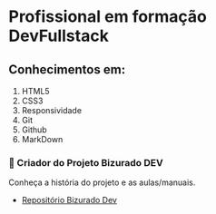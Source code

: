 # Profissional em formação DevFullstack

## Conhecimentos em:

1. HTML5
2. CSS3
3. Responsividade
4. Git
5. Github
6. MarkDown

### 🚀 Criador do Projeto **Bizurado DEV**

Conheça a história do projeto e as aulas/manuais.

* [Repositório Bizurado Dev](https://github.com/rodrusantu-dev/Bizurado-Dev) 




